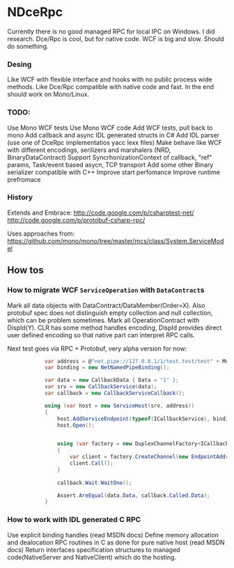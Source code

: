 NDceRpc
=======
Currently there is no good managed RPC for local IPC on Windows. I did research. Dce/Rpc is cool, but for native code. WCF is big and slow. Should do something.

### Desing
Like WCF with flexible interface and hooks with no public process wide methods.
Like Dce/Rpc compatible with native code and fast.
In the end should work on Mono/Linux.

### TODO:
Use Mono WCF tests
Use Mono WCF code
Add WCF tests, pull back to mono
Add callback and async IDL generated structs in C#
Add IDL parser (use one of DceRpc implementatios yacc lexx files)
Make behave like WCF with different encodings, serilizers and marshalers (NRD, BinaryDataContract)
Support SyncrhonizationContext of callback, "ref" params, Task/event based asycn, TCP transport
Add some other Binary serializer compatible with C++
Improve start perfomance
Improve runtime prefromace

### History
Extends and Embrace:
http://code.google.com/p/csharptest-net/
http://code.google.com/p/protobuf-csharp-rpc/

Uses approaches from:
https://github.com/mono/mono/tree/master/mcs/class/System.ServiceModel

## How tos

### How to migrate WCF `ServiceOperation` with `DataContract`s
Mark all data objects with DataContract/DataMember(Order=X). Also protobuf spec does not distinguish empty collection and null collection, which can be problem sometimes.
Mark all OperationContract with DispId(Y). CLR has some method handles encoding, DispId provides direct user defined encoding so that native part can interpret RPC calls.

Next test goes via RPC + Protobuf, very alpha version for now:

```csharp
            var address = @"net.pipe://127.0.0.1/1/test.test/test" + MethodBase.GetCurrentMethod().Name;
            var binding = new NetNamedPipeBinding();

            var data = new CallbackData { Data = "1" };
            var srv = new CallbackService(data);
            var callback = new CallbackServiceCallback();

            using (var host = new ServiceHost(srv, address))
            {
                host.AddServiceEndpoint(typeof(ICallbackService), binding, address);
                host.Open();


                using (var factory = new DuplexChannelFactory<ICallbackService>(new InstanceContext(callback), binding))
                {
                    var client = factory.CreateChannel(new EndpointAddress(address));
                    client.Call();
                }
          
                callback.Wait.WaitOne();

                Assert.AreEqual(data.Data, callback.Called.Data);
            }
```

### How to work with IDL generated C RPC
Use explicit binding handles (read MSDN docs)
Define memory allocation and dealocation RPC routines in C as done for pure native host (read MSDN docs)
Return interfaces specification structures to managed code(NativeServer and NativeClient) which do the hosting.






